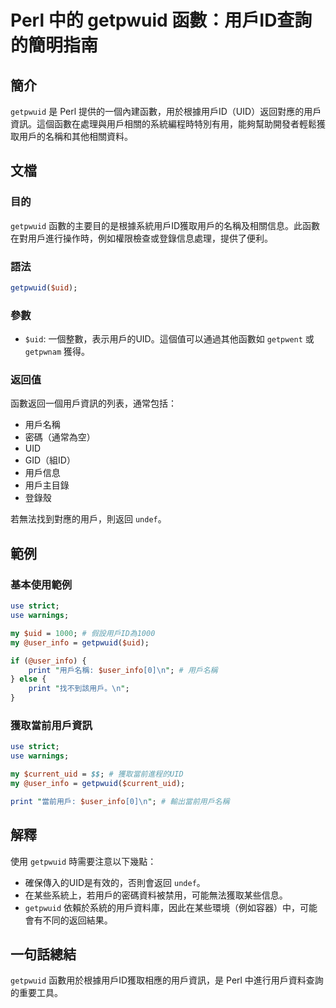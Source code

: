 <!--
Meta Description: # Perl 中的 getpwuid 函數：用戶ID查詢的簡明指南 ## 簡介 `getpwuid` 是 Perl 提供的一個內建函數，用於根據用戶ID（UID）返回對應的用戶資訊。這個函數在處理與用戶相關的系統編程時特別有用，能夠幫助開發者輕鬆獲取用戶的名稱和其他相關資料。 ## 文檔 ### 目...
Meta Keywords: getpwuid, perl, uid, user_info, use
-->

# Perl 中的 getpwuid 函數：用戶ID查詢的簡明指南

## 簡介
`getpwuid` 是 Perl 提供的一個內建函數，用於根據用戶ID（UID）返回對應的用戶資訊。這個函數在處理與用戶相關的系統編程時特別有用，能夠幫助開發者輕鬆獲取用戶的名稱和其他相關資料。

## 文檔
### 目的
`getpwuid` 函數的主要目的是根據系統用戶ID獲取用戶的名稱及相關信息。此函數在對用戶進行操作時，例如權限檢查或登錄信息處理，提供了便利。

### 語法
```perl
getpwuid($uid);
```

### 參數
- `$uid`: 一個整數，表示用戶的UID。這個值可以通過其他函數如 `getpwent` 或 `getpwnam` 獲得。

### 返回值
函數返回一個用戶資訊的列表，通常包括：
- 用戶名稱
- 密碼（通常為空）
- UID
- GID（組ID）
- 用戶信息
- 用戶主目錄
- 登錄殼

若無法找到對應的用戶，則返回 `undef`。

## 範例
### 基本使用範例
```perl
use strict;
use warnings;

my $uid = 1000; # 假設用戶ID為1000
my @user_info = getpwuid($uid);

if (@user_info) {
    print "用戶名稱: $user_info[0]\n"; # 用戶名稱
} else {
    print "找不到該用戶。\n";
}
```

### 獲取當前用戶資訊
```perl
use strict;
use warnings;

my $current_uid = $$; # 獲取當前進程的UID
my @user_info = getpwuid($current_uid);

print "當前用戶: $user_info[0]\n"; # 輸出當前用戶名稱
```

## 解釋
使用 `getpwuid` 時需要注意以下幾點：
- 確保傳入的UID是有效的，否則會返回 `undef`。
- 在某些系統上，若用戶的密碼資料被禁用，可能無法獲取某些信息。
- `getpwuid` 依賴於系統的用戶資料庫，因此在某些環境（例如容器）中，可能會有不同的返回結果。

## 一句話總結
`getpwuid` 函數用於根據用戶ID獲取相應的用戶資訊，是 Perl 中進行用戶資料查詢的重要工具。
